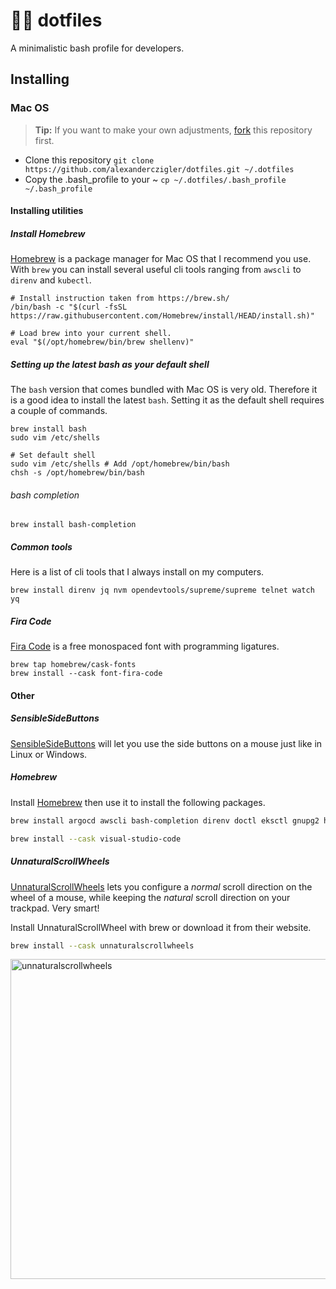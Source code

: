 # 🧑‍💻 dotfiles

A minimalistic bash profile for developers.

## Installing

### Mac OS

> **Tip:** If you want to make your own adjustments, [fork](https://github.com/alexanderczigler/dotfiles/fork) this repository first.

- Clone this repository
  `git clone https://github.com/alexanderczigler/dotfiles.git ~/.dotfiles`
- Copy the .bash_profile to your ~
  `cp ~/.dotfiles/.bash_profile ~/.bash_profile`

#### Installing utilities

##### Install Homebrew

[Homebrew](https://brew.sh/) is a package manager for Mac OS that I recommend you use. With `brew` you can install several useful cli tools ranging from `awscli` to `direnv` and `kubectl`.

```shell
# Install instruction taken from https://brew.sh/
/bin/bash -c "$(curl -fsSL https://raw.githubusercontent.com/Homebrew/install/HEAD/install.sh)"

# Load brew into your current shell.
eval "$(/opt/homebrew/bin/brew shellenv)"
```

##### Setting up the latest bash as your default shell

The `bash` version that comes bundled with Mac OS is very old. Therefore it is a good idea to install the latest `bash`. Setting it as the default shell requires a couple of commands.

```shell
brew install bash
sudo vim /etc/shells

# Set default shell
sudo vim /etc/shells # Add /opt/homebrew/bin/bash
chsh -s /opt/homebrew/bin/bash
```

###### bash completion

```shell
brew install bash-completion
```

##### Common tools

Here is a list of cli tools that I always install on my computers.

```shell
brew install direnv jq nvm opendevtools/supreme/supreme telnet watch yq
```

##### Fira Code

[Fira Code](https://github.com/tonsky/FiraCode) is a free monospaced font with programming ligatures.

```shell
brew tap homebrew/cask-fonts
brew install --cask font-fira-code
```

#### Other

##### SensibleSideButtons

[SensibleSideButtons](https://sensible-side-buttons.archagon.net) will let you use the side buttons on a mouse just like in Linux or Windows.

##### Homebrew

Install [Homebrew](https://brew.sh/) then use it to install the following packages.

```bash
brew install argocd awscli bash-completion direnv doctl eksctl gnupg2 helm jq kubectl kubectx nvm opendevtools/supreme/supreme pinentry-mac skaffold telnet terraform watch

brew install --cask visual-studio-code
```

##### UnnaturalScrollWheels

[UnnaturalScrollWheels](https://github.com/ther0n/UnnaturalScrollWheels) lets you configure a _normal_ scroll direction on the wheel of a mouse, while keeping the _natural_ scroll direction on your trackpad. Very smart!

Install UnnaturalScrollWheel with brew or download it from their website.

```bash
brew install --cask unnaturalscrollwheels
```

<img width="512" alt="unnaturalscrollwheels" src="https://user-images.githubusercontent.com/3116043/209099151-0f41150e-084b-461b-aa7e-fc43004d9acf.png">
